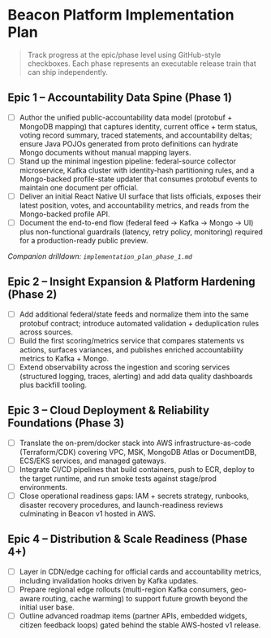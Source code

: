 # Beacon Platform Implementation Plan

> Track progress at the epic/phase level using GitHub-style checkboxes. Each phase represents an executable release train that can ship independently.

## Epic 1 – Accountability Data Spine (Phase 1)
- [ ] Author the unified public-accountability data model (protobuf + MongoDB mapping) that captures identity, current office + term status, voting record summary, traced statements, and accountability deltas; ensure Java POJOs generated from proto definitions can hydrate Mongo documents without manual mapping layers.
- [ ] Stand up the minimal ingestion pipeline: federal-source collector microservice, Kafka cluster with identity-hash partitioning rules, and a Mongo-backed profile-state updater that consumes protobuf events to maintain one document per official.
- [ ] Deliver an initial React Native UI surface that lists officials, exposes their latest position, votes, and accountability metrics, and reads from the Mongo-backed profile API.
- [ ] Document the end-to-end flow (federal feed → Kafka → Mongo → UI) plus non-functional guardrails (latency, retry policy, monitoring) required for a production-ready public preview.

_Companion drilldown: `implementation_plan_phase_1.md`_

## Epic 2 – Insight Expansion & Platform Hardening (Phase 2)
- [ ] Add additional federal/state feeds and normalize them into the same protobuf contract; introduce automated validation + deduplication rules across sources.
- [ ] Build the first scoring/metrics service that compares statements vs actions, surfaces variances, and publishes enriched accountability metrics to Kafka + Mongo.
- [ ] Extend observability across the ingestion and scoring services (structured logging, traces, alerting) and add data quality dashboards plus backfill tooling.

## Epic 3 – Cloud Deployment & Reliability Foundations (Phase 3)
- [ ] Translate the on-prem/docker stack into AWS infrastructure-as-code (Terraform/CDK) covering VPC, MSK, MongoDB Atlas or DocumentDB, ECS/EKS services, and managed gateways.
- [ ] Integrate CI/CD pipelines that build containers, push to ECR, deploy to the target runtime, and run smoke tests against stage/prod environments.
- [ ] Close operational readiness gaps: IAM + secrets strategy, runbooks, disaster recovery procedures, and launch-readiness reviews culminating in Beacon v1 hosted in AWS.

## Epic 4 – Distribution & Scale Readiness (Phase 4+)
- [ ] Layer in CDN/edge caching for official cards and accountability metrics, including invalidation hooks driven by Kafka updates.
- [ ] Prepare regional edge rollouts (multi-region Kafka consumers, geo-aware routing, cache warming) to support future growth beyond the initial user base.
- [ ] Outline advanced roadmap items (partner APIs, embedded widgets, citizen feedback loops) gated behind the stable AWS-hosted v1 release.

